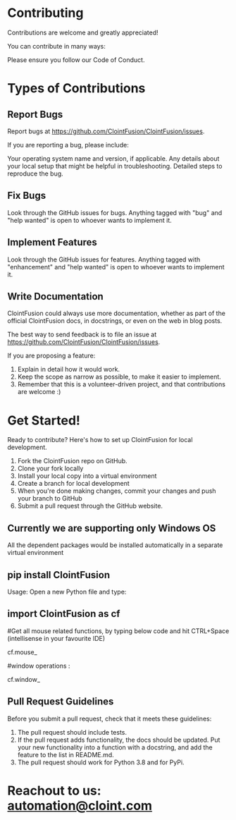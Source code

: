 # Contributing
Contributions are welcome and greatly appreciated!

You can contribute in many ways:

Please ensure you follow our Code of Conduct.

# Types of Contributions

## Report Bugs
Report bugs at https://github.com/ClointFusion/ClointFusion/issues.

If you are reporting a bug, please include:

Your operating system name and version, if applicable.
Any details about your local setup that might be helpful in troubleshooting.
Detailed steps to reproduce the bug.

## Fix Bugs
Look through the GitHub issues for bugs. Anything tagged with "bug" and "help wanted" is open to whoever wants to implement it.

## Implement Features
Look through the GitHub issues for features. Anything tagged with "enhancement" and "help wanted" is open to whoever wants to implement it.

## Write Documentation
ClointFusion could always use more documentation, whether as part of the official ClointFusion docs, in docstrings, or even on the web in blog posts.

The best way to send feedback is to file an issue at https://github.com/ClointFusion/ClointFusion/issues.

If you are proposing a feature:

1. Explain in detail how it would work.
2. Keep the scope as narrow as possible, to make it easier to implement.
3. Remember that this is a volunteer-driven project, and that contributions are welcome :)

# Get Started!
Ready to contribute? Here's how to set up ClointFusion for local development.
1. Fork the ClointFusion repo on GitHub.
2. Clone your fork locally
3. Install your local copy into a virtual environment
4. Create a branch for local development
5. When you're done making changes, commit your changes and push your branch to GitHub
6. Submit a pull request through the GitHub website.

## Currently we are supporting only Windows OS

All the dependent packages would be installed automatically in a separate virtual environment

## pip install ClointFusion

Usage: Open a new Python file and type:

## import ClointFusion as cf

#Get all mouse related functions, by typing below code and hit CTRL+Space (intellisense in your favourite IDE)

cf.mouse_

#window operations :

cf.window_

## Pull Request Guidelines
Before you submit a pull request, check that it meets these guidelines:

1. The pull request should include tests.
2. If the pull request adds functionality, the docs should be updated. Put your new functionality into a function with a docstring, and add the feature to the list in README.md.
3. The pull request should work for Python 3.8 and for PyPi.

# Reachout to us: automation@cloint.com
